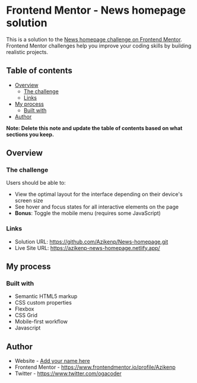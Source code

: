 # Frontend Mentor - News homepage solution

This is a solution to the [News homepage challenge on Frontend Mentor](https://www.frontendmentor.io/challenges/news-homepage-H6SWTa1MFl). Frontend Mentor challenges help you improve your coding skills by building realistic projects. 

## Table of contents

- [Overview](#overview)
  - [The challenge](#the-challenge)
  - [Links](#links)
- [My process](#my-process)
  - [Built with](#built-with)
- [Author](#author)

**Note: Delete this note and update the table of contents based on what sections you keep.**

## Overview

### The challenge

Users should be able to:

- View the optimal layout for the interface depending on their device's screen size
- See hover and focus states for all interactive elements on the page
- **Bonus**: Toggle the mobile menu (requires some JavaScript)


### Links

- Solution URL: https://github.com/Azikenp/News-homepage.git
- Live Site URL: https://azikenp-news-homepage.netlify.app/

## My process

### Built with

- Semantic HTML5 markup
- CSS custom properties
- Flexbox
- CSS Grid
- Mobile-first workflow
- Javascript

## Author

- Website - [Add your name here](https://www.your-site.com)
- Frontend Mentor - https://www.frontendmentor.io/profile/Azikenp
- Twitter - https://www.twitter.com/ogacoder

